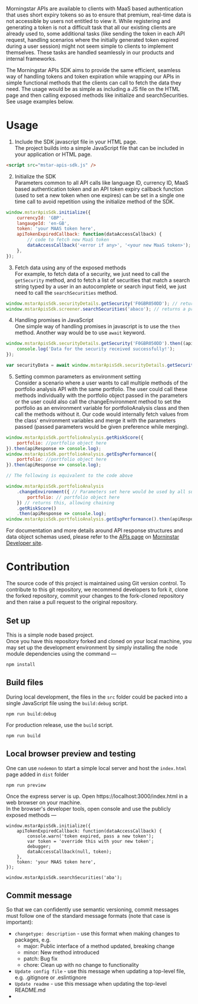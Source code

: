 Morningstar APIs are available to clients with MaaS based authentication that uses short expiry tokens so as to ensure that premium, real-time data is not accessible by users not entitled to view it. While registering and generating a token is not a difficult task that all our existing clients are already used to, some additional tasks (like sending the token in each API request, handling scenarios where the initially generated token expired during a user session) might not seem simple to clients to implement themselves. These tasks are handled seamlessly in our products and internal frameworks.

The Morningstar APIs SDK aims to provide the same efficient, seamless way of handling tokens and token expiration while wrapping our APIs in simple functional methods that the clients can call to fetch the data they need. The usage would be as simple as including a JS file on the HTML page and then calling exposed methods like initialize and searchSecurities. See usage examples below.

# Usage

 1. Include the SDK javascript file in your HTML page.  
The project builds into a simple JavaScript file that can be included in your application or HTML page.
```HTML
<script src="mstar-apis-sdk.js" />
```
 2. Initialize the SDK  
Parameters common to all API calls like language ID, currency ID, MaaS based authentication token and an API token expiry callback function (used to set a new token when one expires) can be set in a single one time call to avoid repetition using the initialize method of the SDK.
```javascript
window.mstarApisSdk.initialize({
    currencyId: 'GBP',
    langaugeId: 'en-GB',
    token: 'your MAAS token here',
    apiTokenExpiredCallback: function(dataAccessCallback) {
        // code to fetch new MaaS token
        dataAccessCallback('<error if any>', '<your new MaaS token>');
    },
});
```
 3. Fetch data using any of the exposed methods  
For example, to fetch data of a security, we just need to call the `getSecurity` method, and to fetch a list of securities that match a search string typed by a user in an autocomplete or search input field, we just need to call the `searchSecurities` method.
```javascript
window.mstarApisSdk.securityDetails.getSecurity('F0GBR050DD'); // returns a promise
window.mstarApisSdk.screener.searchSecurities('abaco'); // returns a promise
```

 4. Handling promises in JavaScript  
One simple way of handling promises in javascript is to use the `then` method. Another way would be to use `await` keyword.
```javascript
window.mstarApisSdk.securityDetails.getSecurity('F0GBR050DD').then((apiResponse) => {
    console.log('Data for the security received successfully!');
});
```
```javascript
var securityData = await window.mstarApisSdk.securityDetails.getSecurity('F0GBR050DD');
```

 5. Setting common parameters as environment setting  
Consider a scenario where a user wants to call multiple methods of the portfolio analysis API with the same portfolio. The user could call these methods individually with the portfolio object passed in the parameters or the user could also call the changeEnvironment method to set the portfolio as an environment variable for portfolioAnalysis class and then call the methods without it. Our code would internally fetch values from the class' environment variables and merge it with the parameters passed (passed parameters would be given preference while merging).
```javascript
window.mstarApisSdk.portfolioAnalysis.getRiskScore({
    portfolio: //portfolio object here
}).then(apiResponse => console.log);
window.mstarApisSdk.portfolioAnalysis.getEsgPerformance({
    portfolio: //portfolio object here
}).then(apiResponse => console.log);

// The following is equivalent to the code above

window.mstarApisSdk.portfolioAnalysis
    .changeEnvironment({ // Parameters set here would be used by all subsequent portfolioAnalysis methods as default parameters
        portfolio: // portfolio object here
    }) // returns this, allowing chaining
    .getRiskScore()
    .then(apiResponse => console.log);
window.mstarApisSdk.portfolioAnalysis.getEsgPerformance().then(apiResponse => console.log);
```

For documentation and more details around API response structures and data object schemas used, please refer to the [APIs page](https://developer.morningstar.com/apis/getting-started/morningstar-apis) on [Morninstar Developer site](https://developer.morningstar.com/).

# Contribution

The source code of this project is maintained using Git version control. To contribute to this git repository, we recommend developers to fork it, clone the forked repository, commit your changes to the fork-cloned repository and then raise a pull request to the original repository.
## Set up

This is a simple node based project.\
Once you have this repository forked and cloned on your local machine, you may set up the development environment by simply installing the node module dependencies using the command —
```
npm install
```

## Build files

During local development, the files in the `src` folder could be packed into a single JavaScript file using the `build:debug` script.
```
npm run build:debug
```
For production release, use the `build` script.
```
npm run build
```

## Local browser preview and testing

One can use `nodemon` to start a simple local server and host the `index.html` page added in `dist` folder
```
npm run preview
```
Once the express server is up. Open https://localhost:3000/index.html in a web browser on your machine.\
In the browser's developer tools, open console and use the publicly exposed methods —
```
window.mstarApisSdk.initialize({
    apiTokenExpiredCallback: function(dataAccessCallback) {
        console.warn('token expired, pass a new token');
        var token = 'override this with your new token';
        debugger;
        dataAccessCallback(null, token);
    },
    token: 'your MAAS token here',
});
```
```
window.mstarApisSdk.searchSecurities('aba');
```

## Commit message

So that we can confidently use semantic versioning, commit messages must follow one of the standard message formats (note that case is important):

*   `changetype: description` - use this format when making changes to packages, e.g.
    *    major: Public interface of a method updated, breaking change
    *    minor: New method introduced
    *    patch: Bug fix
    *    chore: Clean up with no change to functionality
*   `Update config file` - use this message when updating a top-level file, e.g. .gitignore or .eslintignore
*   `Update readme` - use this message when updating the top-level README.md
*